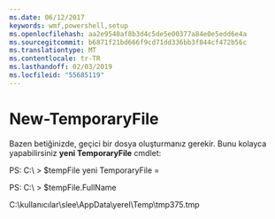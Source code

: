 ```yaml
---
ms.date: 06/12/2017
keywords: wmf,powershell,setup
ms.openlocfilehash: aa2e9540af8b3d4c5de5e00377a84e0e5edd6e4a
ms.sourcegitcommit: b6871f21bd666f9cd71dd336bb3f844cf472b56c
ms.translationtype: MT
ms.contentlocale: tr-TR
ms.lasthandoff: 02/03/2019
ms.locfileid: "55685119"
---
```

# <a name="new-temporaryfile"></a>New-TemporaryFile
Bazen betiğinizde, geçici bir dosya oluşturmanız gerekir. Bunu kolayca yapabilirsiniz **yeni TemporaryFile** cmdlet:

PS: C:\\ &gt; $tempFile yeni TemporaryFile =

PS: C:\\ &gt; $tempFile.FullName

C:\\kullanıcılar\\slee\\AppData\\yerel\\Temp\\tmp375.tmp
